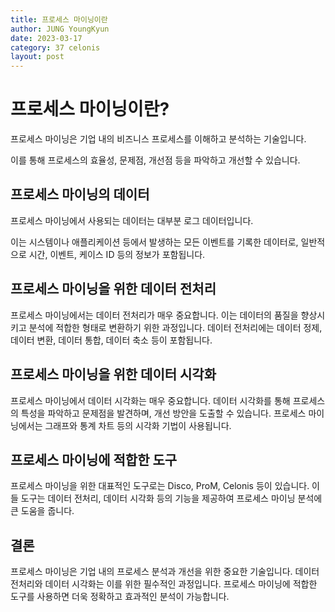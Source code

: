 ```yaml
---
title: 프로세스 마이닝이란
author: JUNG YoungKyun
date: 2023-03-17
category: 37 celonis
layout: post
---
```


# 프로세스 마이닝이란?

프로세스 마이닝은 기업 내의 비즈니스 프로세스를 이해하고 분석하는 기술입니다. 

이를 통해 프로세스의 효율성, 문제점, 개선점 등을 파악하고 개선할 수 있습니다.

## 프로세스 마이닝의 데이터

프로세스 마이닝에서 사용되는 데이터는 대부분 로그 데이터입니다. 

이는 시스템이나 애플리케이션 등에서 발생하는 모든 이벤트를 기록한 데이터로, 일반적으로 시간, 이벤트, 케이스 ID 등의 정보가 포함됩니다.

## 프로세스 마이닝을 위한 데이터 전처리

프로세스 마이닝에서는 데이터 전처리가 매우 중요합니다. 
이는 데이터의 품질을 향상시키고 분석에 적합한 형태로 변환하기 위한 과정입니다. 
데이터 전처리에는 데이터 정제, 데이터 변환, 데이터 통합, 데이터 축소 등이 포함됩니다.

## 프로세스 마이닝을 위한 데이터 시각화

프로세스 마이닝에서 데이터 시각화는 매우 중요합니다. 
데이터 시각화를 통해 프로세스의 특성을 파악하고 문제점을 발견하며, 개선 방안을 도출할 수 있습니다. 
프로세스 마이닝에서는 그래프와 통계 차트 등의 시각화 기법이 사용됩니다.

## 프로세스 마이닝에 적합한 도구

프로세스 마이닝을 위한 대표적인 도구로는 Disco, ProM, Celonis 등이 있습니다. 
이들 도구는 데이터 전처리, 데이터 시각화 등의 기능을 제공하여 프로세스 마이닝 분석에 큰 도움을 줍니다.

## 결론

프로세스 마이닝은 기업 내의 프로세스 분석과 개선을 위한 중요한 기술입니다. 
데이터 전처리와 데이터 시각화는 이를 위한 필수적인 과정입니다. 
프로세스 마이닝에 적합한 도구를 사용하면 더욱 정확하고 효과적인 분석이 가능합니다.

